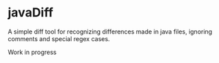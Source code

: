 # javaDiff
A simple diff tool for recognizing differences made in java files, ignoring comments and special regex cases.

Work in progress
